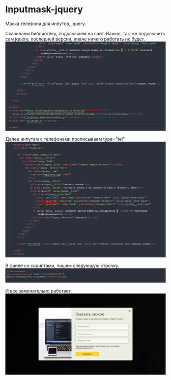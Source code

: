 # Inputmask-jquery

Маска телефона для инпутов, jquery.

Скачиваем библиотеку, подключаем на сайт. Важно, так же подключить сам jquery, последней версии, иначе ничего работать не будет.
![Библиотека](https://github.com/ruvick/inputmask-jquery/raw/main/img/3.png)

Далее инпутам с телефонами прописываем type="tel".
![Библиотека](https://github.com/ruvick/inputmask-jquery/raw/main/img/2.png)

В файле со скриптами, пишем следующую строчку.
![Библиотека](https://github.com/ruvick/inputmask-jquery/raw/main/img/5.png)

И все замечательно работает.
![Библиотека](https://github.com/ruvick/inputmask-jquery/raw/main/img/1.png)
